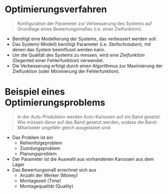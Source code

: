 # Optimierungsverfahren

> Konfiguration der Parameter zur Verbesserung des Systems auf Grundlage eines Bewertungsmaßes (i.e. einer Zielfunktion).

* Benötigt eine Modellierung der Systems, das verbessert werden soll.
* Das System(-Modell) benötigt Parameter (i.e. *Stellschrauben*), mit denen das System beeinflusst werden kann.
* Um die Qualität des Systems zu messen, wird eine *Zielfunktion* (Gegenteil einer Fehlerfunktion) verwendet.
* Die Verbesserung erfolgt durch einen Algorithmus zur Maximierung der Zielfunktion (oder Minimierung der Fehlerfunktion).

# Beispiel eines Optimierungsproblems

> In der Auto-Produktion werden Auto-Karossen auf ein Band gesetzt. Wie müssen diese auf das Band gesetzt werden, sodass die Band-Mitarbeiter ungefähr gleich ausgelastet sind. 

* Das Problem ist ein
	* Reihenfolgeproblem
	* Zuordungsproblem
	* Planungsproblem
* Der Parameter ist die Auswahl aus vorhandenen Karossen aus dem Lager
* Das Bewertungsmaß errechnet sich aus
	* Anzahl der Werker (Money)
	* Montagezeit (Time)
	* Montagequalität (Quality)